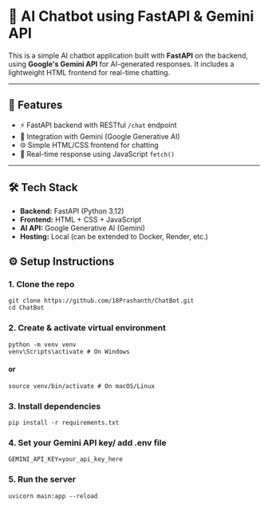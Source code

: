 # 🤖 AI Chatbot using FastAPI & Gemini API

This is a simple AI chatbot application built with **FastAPI** on the backend, using **Google's Gemini API** for AI-generated responses. It includes a lightweight HTML frontend for real-time chatting.

---

## 🚀 Features

- ⚡ FastAPI backend with RESTful `/chat` endpoint
- 🤖 Integration with Gemini (Google Generative AI)
- 🌐 Simple HTML/CSS frontend for chatting
- 🔄 Real-time response using JavaScript `fetch()`

---

## 🛠️ Tech Stack

- **Backend:** FastAPI (Python 3.12)
- **Frontend:** HTML + CSS + JavaScript
- **AI API:** Google Generative AI (Gemini)
- **Hosting:** Local (can be extended to Docker, Render, etc.)

## ⚙️ Setup Instructions

### 1. Clone the repo

```
git clone https://github.com/18Prashanth/ChatBot.git
cd ChatBot
```

### 2. Create & activate virtual environment

```
python -m venv venv
venv\Scripts\activate # On Windows
```

#### or

```
source venv/bin/activate # On macOS/Linux
```

### 3. Install dependencies

```
pip install -r requirements.txt
```

### 4. Set your Gemini API key/ add .env file

```
GEMINI_API_KEY=your_api_key_here
```

### 5. Run the server

```
uvicorn main:app --reload

```
